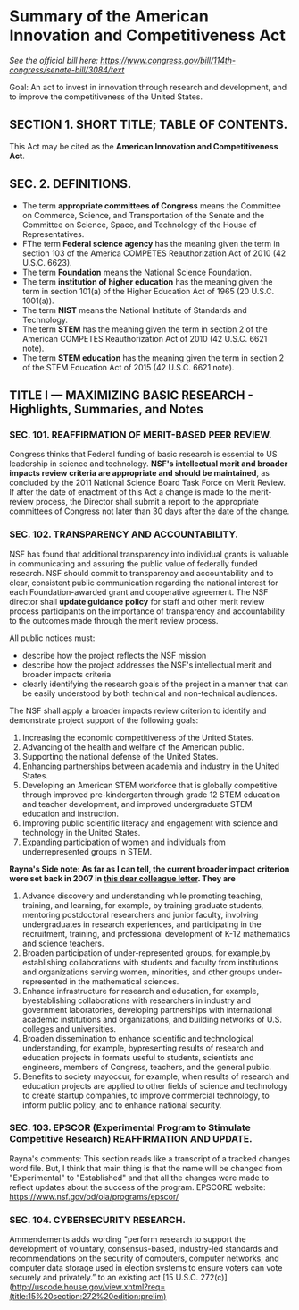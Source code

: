 # Summary of the American Innovation and Competitiveness Act

*See the official bill here: https://www.congress.gov/bill/114th-congress/senate-bill/3084/text*

Goal: An act to invest in innovation through research and development, and to improve the competitiveness of the United States.

## SECTION 1. SHORT TITLE; TABLE OF CONTENTS.
This Act may be cited as the **American Innovation and Competitiveness Act**.

## SEC. 2. DEFINITIONS.
- The term **appropriate committees of Congress** means the Committee on Commerce, Science, and Transportation of the Senate and the Committee on Science, Space, and Technology of the House of Representatives.
- FThe term **Federal science agency** has the meaning given the term in section 103 of the America COMPETES Reauthorization Act of 2010 (42 U.S.C. 6623).
- The term **Foundation** means the National Science Foundation.
- The term **institution of higher education** has the meaning given the term in section 101(a) of the Higher Education Act of 1965 (20 U.S.C. 1001(a)).
- The term **NIST** means the National Institute of Standards and Technology.
- The term **STEM** has the meaning given the term in section 2 of the American COMPETES Reauthorization Act of 2010 (42 U.S.C. 6621 note).
- The term **STEM education** has the meaning given the term in section 2 of the STEM Education Act of 2015 (42 U.S.C. 6621 note).

## TITLE I — MAXIMIZING BASIC RESEARCH - Highlights, Summaries, and Notes

### SEC. 101. REAFFIRMATION OF MERIT-BASED PEER REVIEW.
Congress thinks that Federal funding of basic research is essential to US leadership in science and technology. **NSF's intellectual merit and broader impacts review criteria are appropriate and should be maintained**, as concluded by the 2011 National Science Board Task Force on Merit Review. If after the date of enactment of this Act a change is made to the merit-review process, the Director shall submit a report to the appropriate committees of Congress not later than 30 days after the date of the change.

### SEC. 102. TRANSPARENCY AND ACCOUNTABILITY.
NSF has found that additional transparency into individual grants is valuable in communicating and assuring the public value of federally funded research. NSF should commit to transparency and accountability and to clear, consistent public communication regarding the national interest for each Foundation-awarded grant and cooperative agreement. The NSF director shall **update guidance policy** for staff and other merit review process participants on the importance of transparency and accountability to the outcomes made through the merit review process. 

All public notices must:
- describe how the project reflects the NSF mission 
- describe how the project addresses the NSF's intellectual merit and broader impacts criteria
- clearly identifying the research goals of the project in a manner that can be easily understood by both technical and non-technical audiences.

The NSF shall apply a broader impacts review criterion to identify and demonstrate project support of the following goals:
1. Increasing the economic competitiveness of the United States.
2. Advancing of the health and welfare of the American public.
3. Supporting the national defense of the United States.
4. Enhancing partnerships between academia and industry in the United States.
5. Developing an American STEM workforce that is globally competitive through improved pre-kindergarten through grade 12 STEM education and teacher development, and improved undergraduate STEM education and instruction.
6. Improving public scientific literacy and engagement with science and technology in the United States.
7. Expanding participation of women and individuals from underrepresented groups in STEM.

**Rayna's Side note: As far as I can tell, the current broader impact criterion were set back in 2007 in [this dear colleague letter](https://www.nsf.gov/pubs/2007/nsf07046/nsf07046.jsp). They are**
1. Advance discovery and understanding while promoting teaching, training, and learning, for example, by training graduate students, mentoring postdoctoral researchers and junior faculty,  involving undergraduates in research experiences, and participating in the recruitment, training, and professional development of K-12 mathematics and science teachers.
2. Broaden participation of under-represented groups, for example,by establishing collaborations with students and faculty from institutions and organizations serving women, minorities, and other groups under-represented in the mathematical sciences.
3. Enhance infrastructure for research and education, for example, byestablishing collaborations with researchers in industry and government laboratories, developing partnerships with international academic institutions and organizations, and building networks of U.S. colleges and universities.
4. Broaden dissemination to enhance scientific and technological understanding, for example, bypresenting results of research and education projects in formats useful to students, scientists and engineers, members of Congress, teachers, and the general public.
5. Benefits to society mayoccur, for example, when results of research and education projects are applied to other fields of science and technology to create startup companies, to improve commercial technology, to inform public policy, and to enhance national security.

### SEC. 103. EPSCOR (Experimental Program to Stimulate Competitive Research) REAFFIRMATION AND UPDATE.
Rayna's comments: This section reads like a transcript of a tracked changes word file. But, I think that main thing is that the name will be changed from "Experimental" to "Established" and that all the changes were made to reflect updates about the success of the program. 
EPSCORE website: https://www.nsf.gov/od/oia/programs/epscor/

### SEC. 104. CYBERSECURITY RESEARCH.
Ammendements adds wording "perform research to support the development of voluntary, consensus-based, industry-led standards and recommendations on the security of computers, computer networks, and computer data storage used in election systems to ensure voters can vote securely and privately.” to an existing act [15 U.S.C. 272(c)](http://uscode.house.gov/view.xhtml?req=(title:15%20section:272%20edition:prelim)


